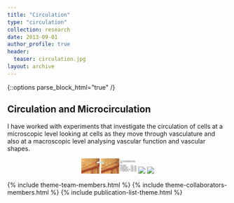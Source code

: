 ```yaml
---
title: "Circulation"
type: "circulation"
collection: research
date: 2013-09-01
author_profile: true
header:
  teaser: circulation.jpg
layout: archive
---
```

{::options parse_block_html="true" /}

<h2> Circulation and Microcirculation </h2>

I have worked with experiments that investigate the circulation of cells at a microscopic level looking at cells as they move through vasculature and also at a macroscopic level analysing vascular function and vascular shapes.



<div style="text-align: center">
<img src='../images/tracing2.png' style='width: 25%'>
<img src='../../images/r50_proj_seg_tra.jpg' style='width: 25%'>
<img src='https://reyesaldasoro.github.io/images/Figure6CD31.jpg' style='width: 25%'>
</div>

{% include theme-team-members.html %}
{% include theme-collaborators-members.html %}
{% include publication-list-theme.html %}
